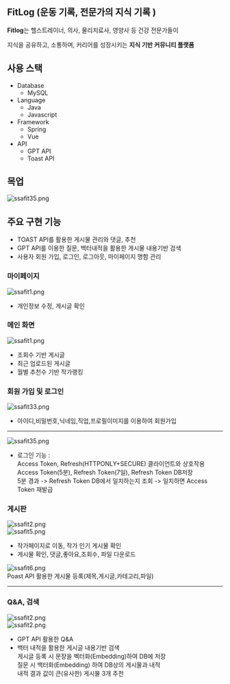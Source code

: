 
## FitLog (운동 기록, 전문가의 지식 기록 )

**Fitlog**는 헬스트레이너, 의사, 물리치료사, 영양사 등 건강 전문가들이

지식을 공유하고, 소통하며, 커리어를 성장시키는 **지식 기반 커뮤니티 플랫폼**


## 사용 스택  
- Database  
    - MySQL 
- Language  
    - Java  
    - Javascript    
- Framework 
    - Spring    
    - Vue   
- API   
    - GPT API
    - Toast API


## 목업  
![ssafit35.png](images/1.PNG)  

## 주요 구현 기능
- TOAST API를 활용한 게시물 관리와 댓글, 추천
- GPT API를 이용한 질문, 백터내적을 활용한 게시물 내용기반 검색
- 사용자 회원 가입, 로그인, 로그아웃, 마이페이지 명함 관리

### 마이페이지
![ssafit1.png](images/2.PNG)
- 개인정보 수정, 게시글 확인

### 메인 화면
![ssafit1.png](images/3.PNG)

- 조회수 기반 게시글 
- 최근 업로드된 게시글 
- 월별 추천수 기반 작가랭킹

### 회원 가입 및 로그인
![ssafit33.png](images/4.PNG)  
- 아이디,비밀번호,닉네임,직업,프로필이미지를 이용하여 회원가입

---
 ![ssafit35.png](images/5.PNG)  
- 로그인 기능 : <br>
Access Token, Refresh(HTTPONLY+SECURE) 클라이언트와 상호작용 <br>
Access Token(5분), Refresh Token(7일), Refresh Token DB저장 <br>
5분 경과 ->  Refresh Token DB에서 일치하는지 조회 -> 일치하면 Access Token 재발급
   

### 게시판
![ssafit2.png](images/6.PNG)   
![ssafit5.png](images/7.PNG)   
- 작가페이지로 이동, 작가 인기 게시물 확인
- 게시물 확인, 댓글,좋아요,조회수, 파일 다운로드

![ssafit6.png](images/8.PNG)   
Poast API 활용한 게시물 등록(제목,게시글,카테고리,파일)

--------------------------------------------------------------------------------------------
### Q&A, 검색
![ssafit2.png](images/9.PNG)  
![ssafit2.png](images/10.PNG)  
- GPT API 활용한 Q&A
- 백터 내적을 활용한 게시글 내용기반 검색<br>
게시글 등록 시 문장을 벡터화(Embedding)하여 DB에 저장 <BR>
질문 시 백터화(Embedding) 하여 DB상의 게시물과 내적 <BR>
내적 결과 값이 큰(유사한) 게시물 3개 추천





